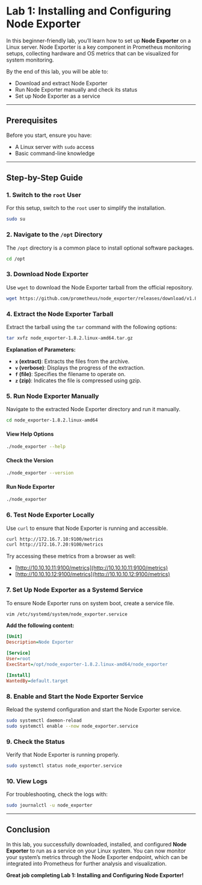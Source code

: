 # Lab 1: Installing and Configuring Node Exporter

In this beginner-friendly lab, you’ll learn how to set up **Node Exporter** on a Linux server. Node Exporter is a key component in Prometheus monitoring setups, collecting hardware and OS metrics that can be visualized for system monitoring.

By the end of this lab, you will be able to:

- Download and extract Node Exporter
- Run Node Exporter manually and check its status
- Set up Node Exporter as a service

---

## Prerequisites

Before you start, ensure you have:

- A Linux server with `sudo` access
- Basic command-line knowledge

---

## Step-by-Step Guide

### 1. Switch to the `root` User

For this setup, switch to the `root` user to simplify the installation.

```bash
sudo su
```

### 2. Navigate to the `/opt` Directory

The `/opt` directory is a common place to install optional software packages.

```bash
cd /opt
```

### 3. Download Node Exporter

Use `wget` to download the Node Exporter tarball from the official repository.

```bash
wget https://github.com/prometheus/node_exporter/releases/download/v1.8.2/node_exporter-1.8.2.linux-amd64.tar.gz
```

### 4. Extract the Node Exporter Tarball

Extract the tarball using the `tar` command with the following options:

```bash
tar xvfz node_exporter-1.8.2.linux-amd64.tar.gz
```

**Explanation of Parameters:**

- **`x` (extract)**: Extracts the files from the archive.
- **`v` (verbose)**: Displays the progress of the extraction.
- **`f` (file)**: Specifies the filename to operate on.
- **`z` (zip)**: Indicates the file is compressed using gzip.

### 5. Run Node Exporter Manually

Navigate to the extracted Node Exporter directory and run it manually.

```bash
cd node_exporter-1.8.2.linux-amd64
```

#### View Help Options

```bash
./node_exporter --help
```

#### Check the Version

```bash
./node_exporter --version
```

#### Run Node Exporter

```bash
./node_exporter
```

### 6. Test Node Exporter Locally

Use `curl` to ensure that Node Exporter is running and accessible.

```bash
curl http://172.16.7.10:9100/metrics
curl http://172.16.7.20:9100/metrics
```

Try accessing these metrics from a browser as well:

- [http://10.10.10.11:9100/metrics](http://10.10.10.11:9100/metrics)
- [http://10.10.10.12:9100/metrics](http://10.10.10.12:9100/metrics)

### 7. Set Up Node Exporter as a Systemd Service

To ensure Node Exporter runs on system boot, create a service file.

```bash
vim /etc/systemd/system/node_exporter.service
```

**Add the following content:**

```ini
[Unit]
Description=Node Exporter

[Service]
User=root
ExecStart=/opt/node_exporter-1.8.2.linux-amd64/node_exporter

[Install]
WantedBy=default.target
```

### 8. Enable and Start the Node Exporter Service

Reload the systemd configuration and start the Node Exporter service.

```bash
sudo systemctl daemon-reload
sudo systemctl enable --now node_exporter.service
```

### 9. Check the Status

Verify that Node Exporter is running properly.

```bash
sudo systemctl status node_exporter.service
```

### 10. View Logs

For troubleshooting, check the logs with:

```bash
sudo journalctl -u node_exporter
```

---

## Conclusion

In this lab, you successfully downloaded, installed, and configured **Node Exporter** to run as a service on your Linux system. You can now monitor your system’s metrics through the Node Exporter endpoint, which can be integrated into Prometheus for further analysis and visualization.

**Great job completing Lab 1: Installing and Configuring Node Exporter!**
